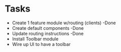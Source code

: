 # Tasks
* Create 1 feature module w/routing (clients) -Done
* Create default components -Done
* Update routing instructions -Done
* Install Toolbar module
* Wire up UI to have a toolbar
